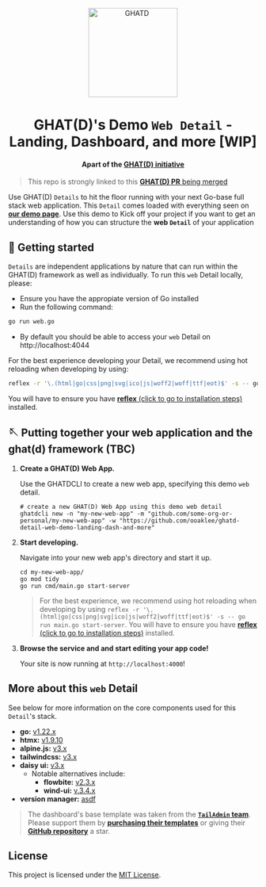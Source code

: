 <p align="center">
  <a href="https://ghatd.com">
    <img alt="GHATD" src="https://demo.ghatd.com/static/img/ghat-logo-square.png" width="180" />
  </a>
</p>
<h1 align="center">
  GHAT(D)'s Demo <code>Web Detail</code> - Landing, Dashboard, and more [WIP]
</h1>
<h4 align="center">
  Apart of the <a href="http://github.com/ooaklee/ghatd" target="_blank">GHAT(D) initiative</a>
</h4>


> This repo is strongly linked to this [**GHAT(D) PR** being merged](https://github.com/ooaklee/ghatd/pull/2)

Use GHAT(D) `Details` to hit the floor running with your next Go-base full stack web application. This `Detail` comes loaded with everything seen on [**our demo page**](https://demo.ghatd.com). Use this demo to 
Kick off your project if you want to get an understanding of how you can structure the **web `Detail`** of your application


## 🚥 Getting started

`Details` are independent applications by nature that can run within the GHAT(D) framework as well as individually. To run this `web` Detail locally, please:

- Ensure you have the appropiate version of Go installed
- Run the following command:
```sh
go run web.go
```
- By default you should be able to access your `web` Detail on http://localhost:4044


For the best experience developing your Detail, we recommend using hot reloading when developing by using:
```sh
reflex -r '\.(html|go|css|png|svg|ico|js|woff2|woff|ttf|eot)$' -s -- go run web.go
```
You will have to ensure you have [**reflex** (click to go to installation steps)](https://github.com/cespare/reflex?tab=readme-ov-file#installation) installed.

## 🪡 Putting together your web application and the ghat(d) framework (TBC)

1.  **Create a GHAT(D) Web App.**

    Use the GHATDCLI to create a new web app, specifying this demo `web` detail.

    ```shell
    # create a new GHAT(D) Web App using this demo web detail
    ghatdcli new -n "my-new-web-app" -m "github.com/some-org-or-personal/my-new-web-app" -w "https://github.com/ooaklee/ghatd-detail-web-demo-landing-dash-and-more"
    ```

2.  **Start developing.**

    Navigate into your new web app's directory and start it up.

    ```shell
    cd my-new-web-app/
    go mod tidy
    go run cmd/main.go start-server
    ```

    > For the best experience, we recommend using hot reloading when developing by using `reflex -r '\.(html|go|css|png|svg|ico|js|woff2|woff|ttf|eot)$' -s -- go run main.go start-server`. You will have to ensure you have 
    [**reflex** (click to go to installation steps)](https://github.com/cespare/reflex?tab=readme-ov-file#installation) installed.
    

3.  **Browse the service and and start editing your app code!**

    Your site is now running at `http://localhost:4000`!


## More about this `web` Detail

See below for more information on the core components used for this `Detail`'s stack.

- **go:** [v1.22.x](https://go.dev/doc/install)
- **htmx:** [v1.9.10](https://htmx.org/)
- **alpine.js:** [v3.x](https://alpinejs.dev/essentials/installation#from-a-script-tag)
- **tailwindcss:** [v3.x](https://github.com/asdf-community/asdf-golang)
- **daisy ui:** [v3.x](https://daisyui.com/docs/install/)
  - Notable alternatives include:
    - **flowbite:** [v2.3.x](https://flowbite.com/docs/getting-started/introduction/#include-via-cdn)
    - **wind-ui:** [v.3.4.x](https://wind-ui.com/)
- **version manager:** [asdf](https://github.com/asdf-vm/asdf)

> The dashboard's base template was taken from the [**`TailAdmin` team**](https://tailadmin.com/). Please support them by [**purchasing their templates**](https://tailadmin.com/pricing) or giving their [**GitHub repository**](https://github.com/TailAdmin/tailadmin-free-tailwind-dashboard-template) a star.


## License
This project is licensed under the [MIT License](./LICENSE).
